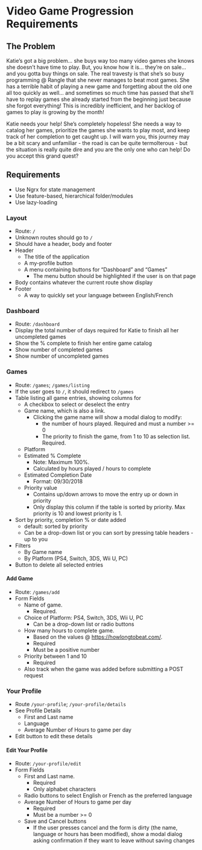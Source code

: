 # Video Game Progression Requirements

## The Problem

Katie’s got a big problem... she buys way too many video games she knows she doesn’t have
time to play. But, you know how it is... they’re on sale… and you gotta buy things on sale.
The real travesty is that she’s so busy programming @ Rangle that she never manages to beat
most games. She has a terrible habit of playing a new game and forgetting about the old
one all too quickly as well… and sometimes so much time has passed that she’ll have to
replay games she already started from the beginning just because she forgot everything!
This is incredibly inefficient, and her backlog of games to play is growing by the month!

Katie needs your help! She’s completely hopeless! She needs a way to catalog her games,
prioritize the games she wants to play most, and keep track of her completion to get caught
up. I will warn you, this journey may be a bit scary and unfamiliar - the road is can be
quite termolterous - but the situation is really quite dire and you are the only one who
can help! Do you accept this grand quest?

## Requirements

* Use Ngrx for state management
* Use feature-based, hierarchical folder/modules
* Use lazy-loading

### Layout

* Route: `/`
* Unknown routes should go to `/`
* Should have a header, body and footer
* Header
  * The title of the application
  * A my-profile button
  * A menu containing buttons for “Dashboard” and “Games”
    * The menu button should be highlighted if the user is on that page
* Body contains whatever the current route show display
* Footer
  * A way to quickly set your language between English/French

### Dashboard

* Route: `/dashboard`
* Display the total number of days required for Katie to finish all her uncompleted games
* Show the % complete to finish her entire game catalog
* Show number of completed games
* Show number of uncompleted games

### Games

* Route: `/games`; `/games/listing`
* If the user goes to `/`, it should redirect to `/games`
* Table listing all game entries, showing columns for
  * A checkbox to select or deselect the entry
  * Game name, which is also a link.
    * Clicking the game name will show a modal dialog to modify:
      * the number of hours played. Required and must a number >= 0
      * The priority to finish the game, from 1 to 10 as selection list. Required.
  * Platform
  * Estimated % Complete
    * Note: Maximum 100%.
    * Calculated by hours played / hours to complete
  * Estimated Completion Date
    * Format: 09/30/2018
  * Priority value
    * Contains up/down arrows to move the entry up or down in priority
    * Only display this column if the table is sorted by priority. Max priority is 10 and
      lowest priority is 1.
* Sort by priority, completion % or date added
  * default: sorted by priority
  * Can be a drop-down list or you can sort by pressing table headers - up to you
* Filters
  * By Game name
  * By Platform (PS4, Switch, 3DS, Wii U, PC)
* Button to delete all selected entries

#### Add Game

* Route: `/games/add`
* Form Fields
  * Name of game.
    * Required.
  * Choice of Platform: PS4, Switch, 3DS, Wii U, PC
    * Can be a drop-down list or radio buttons
  * How many hours to complete game.
    * Based on the values @ https://howlongtobeat.com/.
    * Required
    * Must be a positive number
  * Priority between 1 and 10
    * Required
  * Also track when the game was added before submitting a POST request

### Your Profile

* Route `/your-profile`; `/your-profile/details`
* See Profile Details
  * First and Last name
  * Language
  * Average Number of Hours to game per day
* Edit button to edit these details

#### Edit Your Profile

* Route: `/your-profile/edit`
* Form Fields
  * First and Last name.
    * Required
    * Only alphabet characters
  * Radio buttons to select English or French as the preferred language
  * Average Number of Hours to game per day
    * Required
    * Must be a number >= 0
  * Save and Cancel buttons
    * If the user presses cancel and the form is dirty (the name, language or hours has
      been modified), show a modal dialog asking confirmation if they want to leave without
      saving changes
